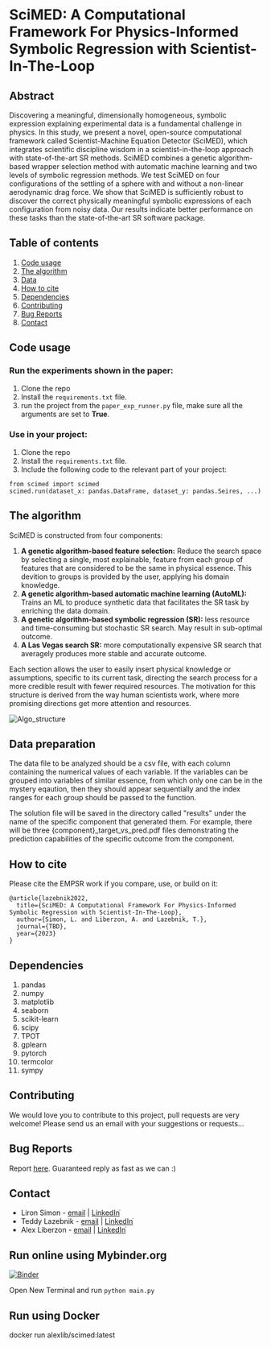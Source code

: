 # SciMED: A Computational Framework For Physics-Informed Symbolic Regression with Scientist-In-The-Loop

## Abstract
Discovering a meaningful, dimensionally homogeneous, symbolic expression explaining
experimental data is a fundamental challenge in physics. In this study, we present a
novel, open-source computational framework called Scientist-Machine Equation
Detector (SciMED), which integrates scientific discipline wisdom in a
scientist-in-the-loop approach with state-of-the-art SR methods. SciMED combines a
genetic algorithm-based wrapper selection method with automatic machine learning
and two levels of symbolic regression methods. We test SciMED on four configurations
of the settling of a sphere with and without a non-linear aerodynamic drag force. We
show that SciMED is sufficiently robust to discover the correct physically meaningful
symbolic expressions of each configuration from noisy data. Our results indicate better
performance on these tasks than the state-of-the-art SR software package.

## Table of contents
1. [Code usage](#code_usage)
2. [The algorithm](#the_algorithm)
3. [Data](#data_preparation)
4. [How to cite](#how_to_cite)
5. [Dependencies](#dependencies)
6. [Contributing](#contributing)
7. [Bug Reports](#bug_reports)
8. [Contact](#contact)

<a name="code_usage"/>

## Code usage
### Run the experiments shown in the paper:
1. Clone the repo 
2. Install the `requirements.txt` file.
3. run the project from the `paper_exp_runner.py` file, make sure all the arguments are set to **True**. 

### Use in your project:
1. Clone the repo 
2. Install the `requirements.txt` file.
3. Include the following code to the relevant part of your project:
```
from scimed import scimed
scimed.run(dataset_x: pandas.DataFrame, dataset_y: pandas.Seires, ...)
```

<a name="the_algorithm"/>

## The algorithm
SciMED is constructed from four components: 
1. **A genetic algorithm-based feature selection:** Reduce the search space by selecting a single, most explainable, feature from each group of features that are considered to be the same in physical essence. This devition to groups is provided by the user, applying his domain knowledge.
2. **A genetic algorithm-based automatic machine learning (AutoML):** Trains an ML to produce synthetic data that facilitates the SR task by enriching the data domain.
3. **A genetic algorithm-based symbolic regression (SR):** less resource and time-consuming but stochastic SR search. May result in sub-optimal outcome.
4. **A Las Vegas search SR:** more computationally expensive SR search that averagely produces more stable and accurate outcome.

Each section allows the user to easily insert physical knowledge or assumptions, specific to its current task, directing the search process for a more credible result 
with fewer required resources. The motivation for this structure is derived from the way human scientists work, where more promising directions get more attention and resources. 

![Algo_structure](https://user-images.githubusercontent.com/72650415/189652380-9a3104d8-dd12-4629-9814-7ae6774babdb.png)

<a name="data_preparation"/>

## Data preparation
The data file to be analyzed should be a csv file, with each column containing the numerical values of each variable. If the variables can be grouped into variables of similar essence, from which only one can be in the mystery eqaution, then they should appear sequentially and the index ranges for each group should be passed to the function.

The solution file will be saved in the directory called "results" under the name of the specific component that generated them. For example, there will be three {component}_target_vs_pred.pdf files demonstrating the prediction capabilities of the specific outcome from the component. 

<a name="how_to_cite"/>

## How to cite
Please cite the EMPSR work if you compare, use, or build on it:
```
@article{lazebnik2022,
  title={SciMED: A Computational Framework For Physics-Informed
Symbolic Regression with Scientist-In-The-Loop},
  author={Simon, L. and Liberzon, A. and Lazebnik, T.},
  journal={TBD},
  year={2023}
}
```

<a name="dependencies"/>

## Dependencies 
1. pandas 
2. numpy 
3. matplotlib 
4. seaborn 
5. scikit-learn 
6. scipy 
7. TPOT 
8. gplearn 
9. pytorch 
10. termcolor 
11. sympy

<a name="contributing"/>

## Contributing
We would love you to contribute to this project, pull requests are very welcome! Please send us an email with your suggestions or requests...

<a name="bug_reports"/>

## Bug Reports
Report [here]("https://github.com/teddy4445/ga_physics/issues"). Guaranteed reply as fast as we can :)

<a name="contact"/>

## Contact
* Liron Simon - [email](mailto:lirons.gb@gmail.com) | [LinkedInֿ](https://www.linkedin.com/in/liron-simon/)
* Teddy Lazebnik - [email](mailto:t.lazebnik@ucl.ac.uk) | [LinkedInֿ](https://www.linkedin.com/in/teddy-lazebnik/)
* Alex Liberzon - [email](mailto:alexlib@tauex.tau.ac.il) | [LinkedInֿ](https://www.linkedin.com/in/alexliberzon/)


## Run online using Mybinder.org

[![Binder](https://mybinder.org/badge_logo.svg)](https://mybinder.org/v2/gh/LironSimon/SciMED/master)

Open New Terminal and run `python main.py`


## Run using Docker

  docker run alexlib/scimed:latest
 

